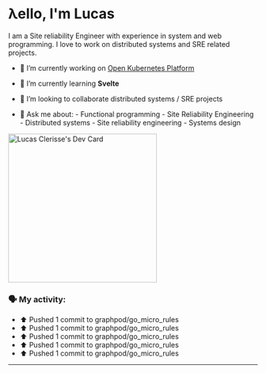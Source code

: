 # λello, I'm Lucas

I am a Site reliability Engineer with experience in system and web programming. I love to work on distributed systems and SRE related projects.

- 🔭 I’m currently working on [Open Kubernetes Platform](https://github.com/open-kubernetes-platform/okp)
- 🌱 I’m currently learning **Svelte**
- 👯 I’m looking to collaborate distributed systems / SRE projects

- 💬 Ask me about:
      - Functional programming
      - Site Reliability Engineering
      - Distributed systems
      - Site reliability engineering
      - Systems design

<a href="https://app.daily.dev/lucasclerissepr"><img src="https://api.daily.dev/devcards/325402480c4f457f961748160e6bf6eb.png?r=29p" width="300" alt="Lucas Clerisse's Dev Card"/></a>

### 🗣 My activity:

* ⬆️ Pushed 1 commit to graphpod/go_micro_rules
* ⬆️ Pushed 1 commit to graphpod/go_micro_rules
* ⬆️ Pushed 1 commit to graphpod/go_micro_rules
* ⬆️ Pushed 1 commit to graphpod/go_micro_rules
* ⬆️ Pushed 1 commit to graphpod/go_micro_rules
---
